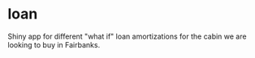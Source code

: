 # loan
Shiny app for different "what if" loan amortizations for the cabin we are looking to buy in Fairbanks. 
